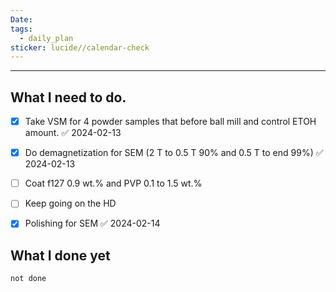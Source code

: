 ```yaml
---
Date: 
tags:
  - daily_plan
sticker: lucide//calendar-check
---
```

---
## What I need to do.

- [x] Take VSM for 4 powder samples that before ball mill and control ETOH amount. ✅ 2024-02-13
- [x] Do demagnetization for SEM (2 T to 0.5 T 90% and 0.5 T to end 99%) ✅ 2024-02-13
- [ ] Coat f127 0.9 wt.% and PVP 0.1 to 1.5 wt.%
- [ ] Keep going on the HD
- [x] Polishing for SEM ✅ 2024-02-14



## What I done yet
```tasks
not done
```
